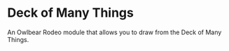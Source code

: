 # Deck of Many Things
An Owlbear Rodeo module that allows you to draw from the Deck of Many Things.

